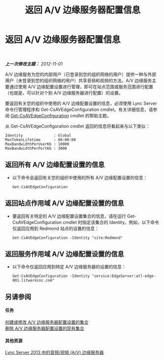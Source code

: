 ﻿---
title: 返回 A/V 边缘服务器配置信息
TOCTitle: 返回 A/V 边缘服务器配置信息
ms:assetid: b041f5a4-2387-4075-846c-ec4f99640903
ms:mtpsurl: https://technet.microsoft.com/zh-cn/library/JJ721850(v=OCS.15)
ms:contentKeyID: 49888563
ms.date: 05/19/2016
mtps_version: v=OCS.15
ms.translationtype: HT
---

# 返回 A/V 边缘服务器配置信息

 

_**上一次修改主题：** 2012-11-01_

A/V 边缘服务为您的内部用户（已登录到您的组织网络的用户）提供一种与外部用户（未登录到您的组织网络的用户）共享音频和视频的方法。A/V 边缘服务主要通过使用 A/V 边缘配置设置进行管理，即可在站点范围或服务范围进行配置（也就是，可以针对个别 A/V 边缘服务器进行配置）的设置。

要返回有关您的组织中使用的 A/V 边缘配置设置的信息，必须使用 Lync Server 命令行管理程序和 Get-CsAVEdgeConfiguration cmdlet。有关详细信息，请参阅 [Get-CsAVEdgeConfiguration](get-csavedgeconfiguration.md) cmdlet 的帮助主题。

从 Get-CsAVEdgeConfiguration cmdlet 返回的信息将看起来与以下类似：

    Identity              : Global
    MaxTokenLifetime      : 08:00:00
    MaxBandwidthPerUserKb : 10000
    MaxBandwidthPerPortKb : 3000

## 返回所有 A/V 边缘配置设置的信息

  - 以下命令会返回有关您的组织中使用的所有 A/V 边缘配置设置的信息：
    
        Get-CsAVEdgeConfiguration

## 返回站点作用域 A/V 边缘配置设置的信息

  - 要返回有关特定的 A/V 边缘配置设置集合的信息，请在运行 Get-CsAVEdgeConfiguration cmdlet 时指定该集合的 Identity。例如，以下命令仅返回应用到 Redmond 站点的设置的信息：
    
        Get-CsAVEdgeConfiguration -Identity "site:Redmond"

## 返回服务作用域 A/V 边缘配置设置的信息

  - 以下命令仅返回应用到特定 A/V 边缘服务器的设置的信息：
    
        Get-CsAVEdgeConfiguration -Identity "service:EdgeServer:atl-edge-001.litwareinc.com"

## 另请参阅

#### 任务

[创建或修改 A/V 边缘服务器配置设置的集合](lync-server-2013-create-or-modify-a-collection-of-a-v-edge-server-configuration-settings.md)  
[删除 A/V 边缘服务器配置设置的现有集合](lync-server-2013-delete-an-existing-collection-of-a-v-edge-server-configuration-settings.md)  

#### 其他资源

[Lync Server 2013 中的音频/视频 (A/V) 边缘服务器](lync-server-2013-audio-video-a-v-edge-servers.md)

